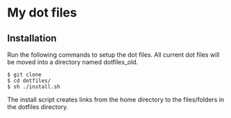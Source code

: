 My dot files
============

Installation
------------
Run the following commands to setup the dot files.  All current dot files will be moved into a directory named dotfiles_old.

    $ git clone 
    $ cd dotfiles/
    $ sh ./install.sh

The install script creates links from the home directory to the files/folders in the dotfiles directory.
